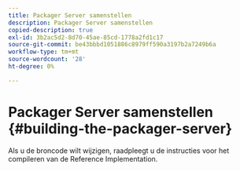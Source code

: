 ```yaml
---
title: Packager Server samenstellen
description: Packager Server samenstellen
copied-description: true
exl-id: 3b2ac5d2-8d70-45ae-85cd-1778a2fd1c17
source-git-commit: be43bbbd1051886c8979ff590a3197b2a7249b6a
workflow-type: tm+mt
source-wordcount: '28'
ht-degree: 0%

---
```


# Packager Server samenstellen {#building-the-packager-server}

Als u de broncode wilt wijzigen, raadpleegt u de instructies voor het compileren van de Reference Implementation.
